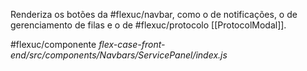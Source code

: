 Renderiza os botões da #flexuc/navbar, como o de notificações, o de gerenciamento de filas e o de #flexuc/protocolo [[ProtocolModal]].

#flexuc/componente
_flex-case-front-end/src/components/Navbars/ServicePanel/index.js_